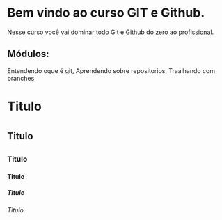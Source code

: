 # Bem vindo ao curso GIT e Github.
Nesse curso você vai dominar todo Git e Github do zero ao profissional.

## Módulos:
Entendendo oque é git, Aprendendo sobre repositorios, Traalhando com branches


# Titulo <h1>
## Titulo <h2>
### Titulo <h3>
#### Titulo <h4>
##### Titulo <h5>
###### Titulo <h6>

